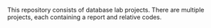 This repository consists of database lab projects. There are multiple projects, each containing a report and relative codes.
